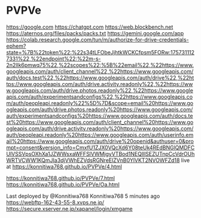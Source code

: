 # PVPVe
https://google.com https://chatgpt.com
https://web.blockbench.net
https://aternos.org/files/packs/packs.txt
https://gemini.google.com/app
https://colab.research.google.com/tun/m/authorize-for-drive-credentials-ephem?state=%7B%22token%22:%22s34tLFObeJjhtkWCKCfpsm5FORw:1757311127331%22,%22endpoint%22:%22m-s-2n2llk6pmwq75%22,%22scopes%22:%5B%22email%22,%22https://www.googleapis.com/auth/client_channel%22,%22https://www.googleapis.com/auth/docs.test%22,%22https://www.googleapis.com/auth/drive%22,%22https://www.googleapis.com/auth/drive.activity.readonly%22,%22https://www.googleapis.com/auth/drive.photos.readonly%22,%22https://www.googleapis.com/auth/experimentsandconfigs%22,%22https://www.googleapis.com/auth/peopleapi.readonly%22%5D%7D&scope=email%20https://www.googleapis.com/auth/drive.photos.readonly%20https://www.googleapis.com/auth/experimentsandconfigs%20https://www.googleapis.com/auth/docs.test%20https://www.googleapis.com/auth/client_channel%20https://www.googleapis.com/auth/drive.activity.readonly%20https://www.googleapis.com/auth/peopleapi.readonly%20https://www.googleapis.com/auth/userinfo.email%20https://www.googleapis.com/auth/drive%20openid&authuser=0&prompt=consent&version_info=CmxfU1ZJX0VQcXd6Y08teUk4REdBNGlQMDFCUlVSSVpsOXhXa1JZWWsxaWFFSlVWMjgyVTBod1NEQlllSEZUTnpCcVdrOUhWRTVCWW1KQmJIa3djVWhEZVdsRGNreElZVnB0YlVKT2NVOWFZd18
live at https://konnitiwa768.github.io/PVPVe/4.html

https://konnitiwa768.github.io/PVPVe/7.html
https://konnitiwa768.github.io/PVPVe/Oa.html

Last deployed by @Konnitiwa768 Konnitiwa768 5 minutes ago
https://webftp-162-43-55-8.xvps.ne.jp/
https://secure.xserver.ne.jp/xapanel/login/xmgame
